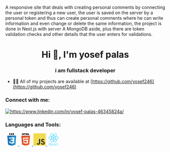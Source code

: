 A responsive site that deals with creating personal comments by connecting the user or registering a new user, the user is saved on the server by a personal token and thus can create personal comments where he can write information and even change or delete the same information, the project is done in Next.js with server A MongoDB aside, plus there are token validation checks and other details that the user enters for validations.
<h1 align="center">Hi 👋, I'm yosef palas</h1>
<h3 align="center">i am fullstack developer</h3>

- 👨‍💻 All of my projects are available at [https://github.com/yosef246](https://github.com/yosef246)

<h3 align="left">Connect with me:</h3>
<p align="left">
<a href="https://www.linkedin.com/in/yosef-palas-46345824a/" target="blank"><img align="center" src="https://raw.githubusercontent.com/rahuldkjain/github-profile-readme-generator/master/src/images/icons/Social/linked-in-alt.svg" alt="https://www.linkedin.com/in/yosef-palas-46345824a/" height="30" width="40" /></a>
</p>

<h3 align="left">Languages and Tools:</h3>
<p align="left"> <a href="https://www.w3schools.com/css/" target="_blank" rel="noreferrer"> <img src="https://raw.githubusercontent.com/devicons/devicon/master/icons/css3/css3-original-wordmark.svg" alt="css3" width="40" height="40"/> </a> <a href="https://www.w3.org/html/" target="_blank" rel="noreferrer"> <img src="https://raw.githubusercontent.com/devicons/devicon/master/icons/html5/html5-original-wordmark.svg" alt="html5" width="40" height="40"/> </a> <a href="https://developer.mozilla.org/en-US/docs/Web/JavaScript" target="_blank" rel="noreferrer"> <img src="https://raw.githubusercontent.com/devicons/devicon/master/icons/javascript/javascript-original.svg" alt="javascript" width="40" height="40"/> </a> <a href="https://reactjs.org/" target="_blank" rel="noreferrer"> <img src="https://raw.githubusercontent.com/devicons/devicon/master/icons/react/react-original-wordmark.svg" alt="react" width="40" height="40"/> </a> </p>
